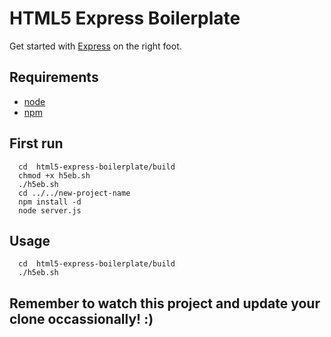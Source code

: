 
# HTML5 Express Boilerplate

Get started with [Express](http://expressjs.com) on the right foot.

## Requirements
  * [node](https://github.com/joyent/node)
  * [npm](https://github.com/isaacs/npm)

## First run
      cd  html5-express-boilerplate/build
      chmod +x h5eb.sh
      ./h5eb.sh
      cd ../../new-project-name
      npm install -d
      node server.js

## Usage
      cd  html5-express-boilerplate/build
      ./h5eb.sh

## Remember to watch this project and update your clone occassionally! :)


